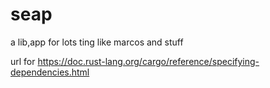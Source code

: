 # seap
a lib,app for lots ting like marcos and stuff

url for https://doc.rust-lang.org/cargo/reference/specifying-dependencies.html